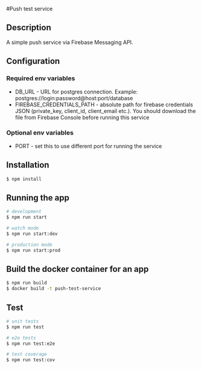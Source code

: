 #Push test service

## Description

A simple push service via Firebase Messaging API.

## Configuration
### Required env variables
* DB_URL - URL for postgres connection. Example: postgres://login:password@host:port/database
* FIREBASE_CREDENTIALS_PATH - absolute path for firebase credentials JSON (private_key, client_id, client_email etc.). You should download the file from Firebase Console before running this service

### Optional env variables
* PORT - set this to use different port for running the service

## Installation

```bash
$ npm install
```

## Running the app

```bash
# development
$ npm run start

# watch mode
$ npm run start:dev

# production mode
$ npm run start:prod
```

## Build the docker container for an app
```bash
$ npm run build
$ docker build -t push-test-service
```

## Test

```bash
# unit tests
$ npm run test

# e2e tests
$ npm run test:e2e

# test coverage
$ npm run test:cov
```

